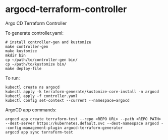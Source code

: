 # argocd-terraform-controller

Argo CD Terraform Controller

To generate controller.yaml:
```
# install controller-gen and kustomize
make controller-gen
make kustomize 
mkdir bin
cp ~/path/to/controller-gen bin/
cp ~/path/to/kustomize bin/
make deploy-file
```

To run:

```
kubectl create ns argocd
kubectl apply -k terraform-generate/kustomize-core-install -n argocd
kubectl apply -f controller.yaml
kubectl config set-context --current --namespace=argocd
```

ArgoCD app commands:
```
argocd app create terraform-test --repo <REPO URL> --path <REPO PATH> --dest-server https://kubernetes.default.svc --dest-namespace argocd --config-management-plugin argocd-terraform-generator
argocd app sync terraform-test
```